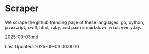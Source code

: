# Scraper

We scrape the github trending page of these languages: go, python, javascript, swift, html, ruby, and push a markdown result everyday.

[2025-09-03.md](https://github.com/henson/Scraper/blob/master/2025-09-03.md)

Last Updated: 2025-09-03 00:00:10